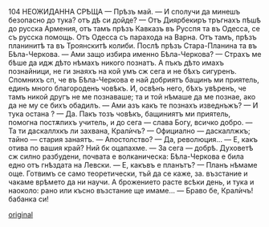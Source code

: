 ﻿104
НЕОЖИДАННА СРѢЩА
— Прѣзъ май.
— И сполучи да минешъ безопасно до тука? отъ дѣ си дойде?
— Отъ Диярбекиръ тръгнахъ пѣшѣ до русска Армения, отъ тамъ прѣзъ Кавказъ въ Русспя та въ Одесса, се съ русска помощь. Отъ Одесса съ парахода на Варна. Отъ тамъ, прѣзъ планинитѣ та въ Троянскитѣ колиби. Послѣ прѣзъ Стара-Планина та въ Бѣла-Черкова.
— Ами защо избира именно Бѣла-Черкова?
— Страхъ ме бѣше да идж дѣто нѣмахъ никого познатъ. А пъкъ дѣто имахъ познайници, не ги знаяхъ на кой умъ сж сега и не бѣхъ сигуренъ. Спомнихъ сп, че въ Бѣла-Черкова е най добриятъ бащинъ ми приятель, единъ много благороденъ човѣкъ. И, освѣнъ него, бѣхъ увѣренъ, че тамъ никой другъ не ме познаваше; та и той нѣмаше да ме познае, ако да не му се бихъ обадилъ.
— Ами азъ какъ те познахъ изведнъжъ? — И тука остана ?
— Да. Пакъ тозъ човѣкъ, бащиниятъ ми приятель, помогна постѫпихъ учитель, и до сега — слава Богу, всичко добро.
— Та ти даскаллхкъ ли захвана, Кралѝчъ?
— Официално — даскаллжкъ; тайно — стария занаятъ.
— Апостолство?
— Да, революция...
— Е, какъ отива по вашия край? Ний бк оцапахме.
— За сега — добрѣ. Духоветѣ сж силно разбудени, почвата е волканическа: Бѣла-Черкова е била едно отъ гнѣздата на Левски.
— Е, какъвъ е планътъ?
— Планъ нѣмаме още. Готвимъ се само теоретически, тъй да се каже, за. възстание и чакаме врѣмето да ни научи. А брожението расте всѣки день, и тука и наоколо: рано или късно възстание ще имаме...
— Браво бе, Кралѝчъ! бабанка си!

[original](images/121.jpg)
